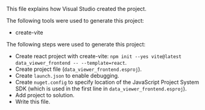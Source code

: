 This file explains how Visual Studio created the project.

The following tools were used to generate this project:
- create-vite

The following steps were used to generate this project:
- Create react project with create-vite: `npm init --yes vite@latest data_viewer_frontend -- --template=react`.
- Create project file (`data_viewer_frontend.esproj`).
- Create `launch.json` to enable debugging.
- Create `nuget.config` to specify location of the JavaScript Project System SDK (which is used in the first line in `data_viewer_frontend.esproj`).
- Add project to solution.
- Write this file.
